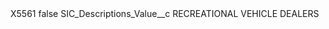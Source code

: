 <?xml version="1.0" encoding="UTF-8"?>
<CustomMetadata xmlns="http://soap.sforce.com/2006/04/metadata" xmlns:xsi="http://www.w3.org/2001/XMLSchema-instance" xmlns:xsd="http://www.w3.org/2001/XMLSchema">
    <label>X5561</label>
    <protected>false</protected>
    <values>
        <field>SIC_Descriptions_Value__c</field>
        <value xsi:type="xsd:string">RECREATIONAL VEHICLE DEALERS</value>
    </values>
</CustomMetadata>

